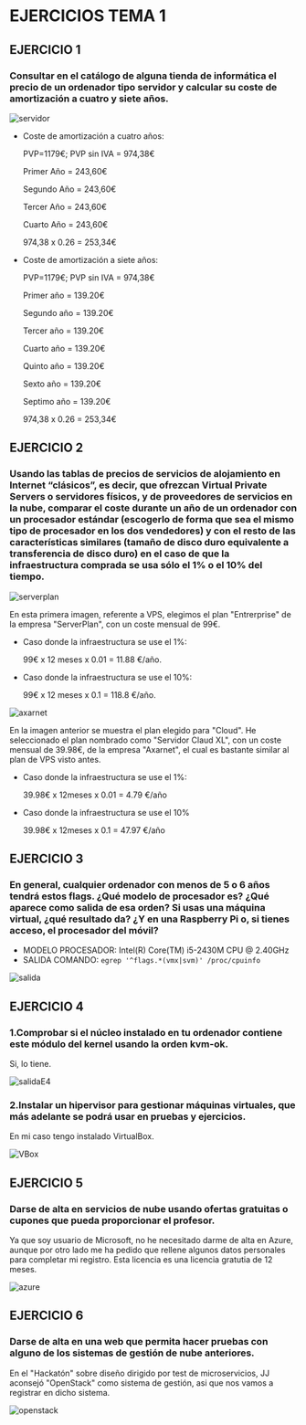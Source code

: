 # EJERCICIOS TEMA 1

## EJERCICIO 1
### Consultar en el catálogo de alguna tienda de informática el precio de un ordenador tipo servidor y calcular su coste de amortización a cuatro y siete años.

![servidor](https://github.com/JaviMancilla/Ejercicios_IV_18-19/blob/master/Ejercicios_Tema_1/Imagenes_T1/servidor.png)


- Coste de amortización a cuatro años:

	PVP=1179€;      PVP sin IVA = 974,38€

	Primer Año = 243,60€

	Segundo Año = 243,60€

	Tercer Año = 243,60€

	Cuarto Año = 243,60€	

	974,38 x 0.26 = 253,34€


- Coste de amortización a siete años:

	PVP=1179€;      PVP sin IVA = 974,38€

	Primer año = 139.20€

	Segundo año = 139.20€

	Tercer año = 139.20€

	Cuarto año = 139.20€

	Quinto año = 139.20€

	Sexto año = 139.20€

	Septimo año = 139.20€

	974,38 x 0.26 = 253,34€


## EJERCICIO 2
### Usando las tablas de precios de servicios de alojamiento en Internet “clásicos”, es decir, que ofrezcan Virtual Private Servers o servidores físicos, y de proveedores de servicios en la nube, comparar el coste durante un año de un ordenador con un procesador estándar (escogerlo de forma que sea el mismo tipo de procesador en los dos vendedores) y con el resto de las características similares (tamaño de disco duro equivalente a transferencia de disco duro) en el caso de que la infraestructura comprada se usa sólo el 1% o el 10% del tiempo.

![serverplan](https://github.com/JaviMancilla/Ejercicios_IV_18-19/blob/master/Ejercicios_Tema_1/Imagenes_T1/VPS_ejerc2.PNG?raw=true)

En esta primera imagen, referente a VPS, elegimos el plan "Entrerprise" de la empresa "ServerPlan", con un coste mensual de 99€. 

- Caso donde la infraestructura se use el 1%:
    
	99€ x 12 meses x 0.01 = 11.88 €/año.

- Caso donde la infraestructura se use el 10%:
    
	99€ x 12 meses x 0.1 = 118.8 €/año.

![axarnet](https://github.com/JaviMancilla/Ejercicios_IV_18-19/blob/master/Ejercicios_Tema_1/Imagenes_T1/Cloud_ejerc2.PNG?raw=true)

En la imagen anterior se muestra el plan elegido para "Cloud". He seleccionado el plan nombrado como "Servidor Claud XL", con un coste mensual de 39.98€, de la empresa "Axarnet", el cual es bastante similar al plan de VPS visto antes.
- Caso donde la infraestructura se use el 1%:

	39.98€ x 12meses x 0.01 = 4.79 €/año

- Caso donde la infraestructura se use el 10%

	39.98€ x 12meses x 0.1 = 47.97 €/año

## EJERCICIO 3
### En general, cualquier ordenador con menos de 5 o 6 años tendrá estos flags. ¿Qué modelo de procesador es? ¿Qué aparece como salida de esa orden? Si usas una máquina virtual, ¿qué resultado da? ¿Y en una Raspberry Pi o, si tienes acceso, el procesador del móvil?


- MODELO PROCESADOR: Intel(R) Core(TM) i5-2430M CPU @ 2.40GHz
- SALIDA COMANDO: ``egrep '^flags.*(vmx|svm)' /proc/cpuinfo``

![salida](https://github.com/JaviMancilla/Ejercicios_IV_18-19/blob/master/Ejercicios_Tema_1/Imagenes_T1/salidadE3.png?raw=true)

## EJERCICIO 4
### 1.Comprobar si el núcleo instalado en tu ordenador contiene este módulo del kernel usando la orden kvm-ok.

Si, lo tiene.

![salidaE4](https://github.com/JaviMancilla/Ejercicios_IV_18-19/blob/master/Ejercicios_Tema_1/Imagenes_T1/salidaE4_1.png?raw=true)


### 2.Instalar un hipervisor para gestionar máquinas virtuales, que más adelante se podrá usar en pruebas y ejercicios.

En mi caso tengo instalado VirtualBox.

![VBox](https://github.com/JaviMancilla/Ejercicios_IV_18-19/blob/master/Ejercicios_Tema_1/Imagenes_T1/salidaE4_2.png?raw=true)

## EJERCICIO 5
### Darse de alta en servicios de nube usando ofertas gratuitas o cupones que pueda proporcionar el profesor.

Ya que soy usuario de Microsoft, no he necesitado darme de alta en Azure, aunque por otro lado me ha pedido que rellene algunos datos personales para completar mi registro. Esta licencia es una licencia gratutia de 12 meses. 

![azure](https://github.com/JaviMancilla/Ejercicios_IV_18-19/blob/master/Ejercicios_Tema_1/Imagenes_T1/azure.png?raw=true)

## EJERCICIO 6
### Darse de alta en una web que permita hacer pruebas con alguno de los sistemas de gestión de nube anteriores.

En el "Hackatón" sobre diseño dirigido por test de microservicios, JJ aconsejó "OpenStack" como sistema de gestión, asi que nos vamos a registrar en dicho sistema.

![openstack](https://github.com/JaviMancilla/Ejercicios_IV_18-19/blob/master/Ejercicios_Tema_1/Imagenes_T1/openstack.png?raw=true)
